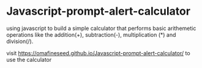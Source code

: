 # Javascript-prompt-alert-calculator
using javascript to build a simple calculator that performs basic arithemetic operations like the addition(+), subtraction(-), multiplication (*) and division(/).

visit  https://omafineseed.github.io/Javascript-prompt-alert-calculator/ to use the calculator
